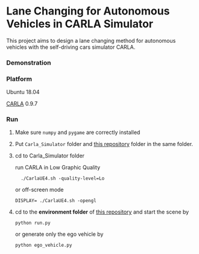 # Lane Changing for Autonomous Vehicles in CARLA Simulator

This project aims to design a lane changing method for autonomous vehicles with the self-driving cars simulator CARLA.

### Demonstration



### Platform

Ubuntu 18.04

[CARLA](http://carla.org/) 0.9.7

### Run

1. Make sure `numpy` and `pygame` are correctly installed

2. Put `Carla_Simulator` folder and <u>this repository</u> folder in the same folder.

3. cd to Carla_Simulator folder

   run CARLA in Low Graphic Quality 

   `  ./CarlaUE4.sh -quality-level=Lo`

   or off-screen mode

   `DISPLAY= ./CarlaUE4.sh -opengl`

4. cd to the **environment folder** of <u>this repository</u> and start the scene by

   `python run.py`
   
   or generate only the ego vehicle by
   
   `python ego_vehicle.py`
   
   
